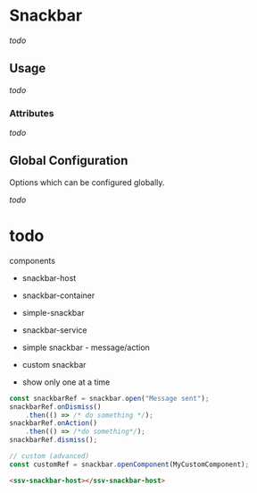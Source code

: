 # Snackbar
*todo*

## Usage

*todo*

### Attributes

*todo*

## Global Configuration
Options which can be configured globally.

*todo*


# todo
components
 - snackbar-host
 - snackbar-container
 - simple-snackbar
 - snackbar-service

 - simple snackbar - message/action
 - custom snackbar
 - show only one at a time

```ts
const snackbarRef = snackbar.open("Message sent");
snackbarRef.onDismiss()
    .then(() => /* do something */);
snackbarRef.onAction()
    .then(() => /*do something*/);
snackbarRef.dismiss();

// custom (advanced)
const customRef = snackbar.openComponent(MyCustomComponent);
```

```html
<ssv-snackbar-host></ssv-snackbar-host>
```
